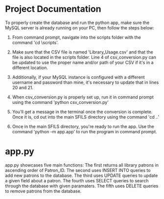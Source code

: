 # Project Documentation

To properly create the database and run the python app, make sure the MySQL server is already running on your PC, then follow the steps below:

1. From command prompt, navigate into the scripts folder with the command 'cd <path-to-SFILS>\scripts'.

2. Make sure that the CSV file is named 'Library_Usage.csv' and that the file is also located in the scripts folder. Line 4 of csv_conversion.py can be updated to use the proper name and/or path of your CSV if it's in a different location.

3. Additionally, if your MySQL instance is configured with a different username and password than mine, it's necessary to update that in lines 20 and 21.

4. When csv_conversion.py is properly set up, run it in command prompt using the command 'python csv_conversion.py'

5. You'll get a message in the terminal once the conversion is complete. Once it is, cd out into the main SFILS directory using the command 'cd ..'

6. Once in the main SFILS directory, you're ready to run the app. Use the command 'python -m app.app' to run the program in command prompt.

# **app.py**
app.py showcases five main functions:
The first returns all library patrons in ascending order of Patron_ID. 
The second uses INSERT INTO queries to add new patrons to the database. 
The third uses UPDATE queries to update a given field about a patron. 
The fourth uses SELECT queries to search through the database with given paramaters. 
The fifth uses DELETE queries to remove patrons from the database. 